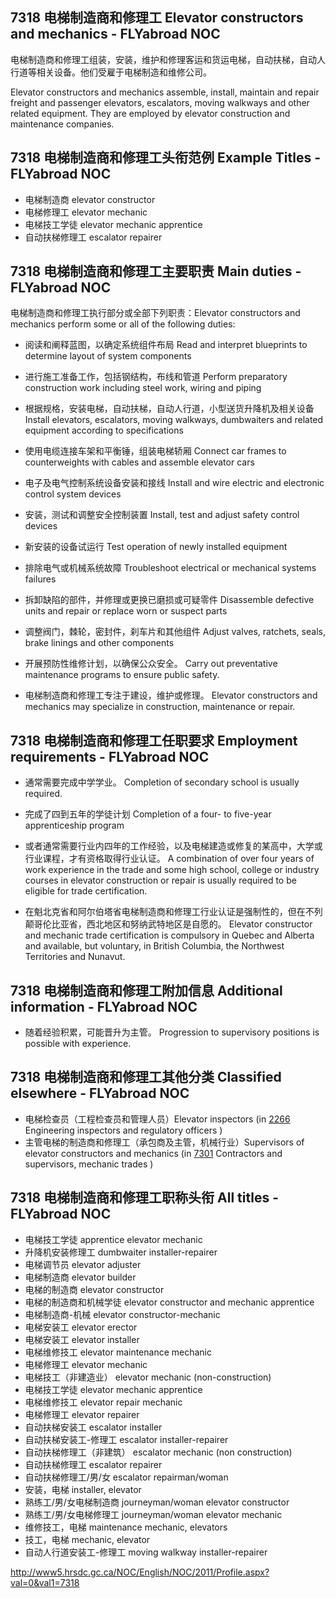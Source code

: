 ## 7318 电梯制造商和修理工 Elevator constructors and mechanics - FLYabroad NOC

电梯制造商和修理工组装，安装，维护和修理客运和货运电梯，自动扶梯，自动人行道等相关设备。他们受雇于电梯制造和维修公司。

Elevator constructors and mechanics assemble, install, maintain and repair freight and passenger elevators, escalators, moving walkways and other related equipment. They are employed by elevator construction and maintenance companies.

## 7318 电梯制造商和修理工头衔范例 Example Titles - FLYabroad NOC

* 电梯制造商 elevator constructor
* 电梯修理工 elevator mechanic
* 电梯技工学徒 elevator mechanic apprentice
* 自动扶梯修理工 escalator repairer

## 7318 电梯制造商和修理工主要职责 Main duties - FLYabroad NOC

电梯制造商和修理工执行部分或全部下列职责：Elevator constructors and mechanics perform some or all of the following duties:

* 阅读和阐释蓝图，以确定系统组件布局
Read and interpret blueprints to determine layout of system components

* 进行施工准备工作，包括钢结构，布线和管道
Perform preparatory construction work including steel work, wiring and piping

* 根据规格，安装电梯，自动扶梯，自动人行道，小型送货升降机及相关设备
Install elevators, escalators, moving walkways, dumbwaiters and related equipment according to specifications

* 使用电缆连接车架和平衡锤，组装电梯轿厢
Connect car frames to counterweights with cables and assemble elevator cars

* 电子及电气控制系统设备安装和接线
Install and wire electric and electronic control system devices

* 安装，测试和调整安全控制装置
Install, test and adjust safety control devices

* 新安装的设备试运行
Test operation of newly installed equipment

* 排除电气或机械系统故障
Troubleshoot electrical or mechanical systems failures

* 拆卸缺陷的部件，并修理或更换已磨损或可疑零件
Disassemble defective units and repair or replace worn or suspect parts

* 调整阀门，棘轮，密封件，刹车片和其他组件
Adjust valves, ratchets, seals, brake linings and other components

* 开展预防性维修计划，以确保公众安全。
Carry out preventative maintenance programs to ensure public safety.

* 电梯制造商和修理工专注于建设，维护或修理。
Elevator constructors and mechanics may specialize in construction, maintenance or repair.

## 7318 电梯制造商和修理工任职要求 Employment requirements - FLYabroad NOC

* 通常需要完成中学学业。
Completion of secondary school is usually required.

* 完成了四到五年的学徒计划
Completion of a four- to five-year apprenticeship program 

* 或者通常需要行业内四年的工作经验，以及电梯建造或修复的某高中，大学或行业课程，才有资格取得行业认证。
A combination of over four years of work experience in the trade and some high school, college or industry courses in elevator construction or repair is usually required to be eligible for trade certification.

* 在魁北克省和阿尔伯塔省电梯制造商和修理工行业认证是强制性的，但在不列颠哥伦比亚省，西北地区和努纳武特地区是自愿的。
Elevator constructor and mechanic trade certification is compulsory in Quebec and Alberta and available, but voluntary, in British Columbia, the Northwest Territories and Nunavut.

## 7318 电梯制造商和修理工附加信息 Additional information - FLYabroad NOC

* 随着经验积累，可能晋升为主管。
Progression to supervisory positions is possible with experience.

## 7318 电梯制造商和修理工其他分类 Classified elsewhere - FLYabroad NOC

* 电梯检查员（工程检查员和管理人员）Elevator inspectors (in [2266](2262) Engineering inspectors and regulatory officers )
* 主管电梯的制造商和修理工（承包商及主管，机械行业）Supervisors of elevator constructors and mechanics (in [7301](7301) Contractors and supervisors, mechanic trades )

## 7318 电梯制造商和修理工职称头衔 All titles - FLYabroad NOC

* 电梯技工学徒 apprentice elevator mechanic
* 升降机安装修理工 dumbwaiter installer-repairer
* 电梯调节员 elevator adjuster
* 电梯制造商 elevator builder
* 电梯的制造商 elevator constructor
* 电梯的制造商和机械学徒 elevator constructor and mechanic apprentice
* 电梯制造商-机械 elevator constructor-mechanic
* 电梯安装工 elevator erector
* 电梯安装工 elevator installer
* 电梯维修技工 elevator maintenance mechanic
* 电梯修理工 elevator mechanic
* 电梯技工（非建造业） elevator mechanic (non-construction)
* 电梯技工学徒 elevator mechanic apprentice
* 电梯维修技工 elevator repair mechanic
* 电梯修理工 elevator repairer
* 自动扶梯安装工 escalator installer
* 自动扶梯安装工-修理工 escalator installer-repairer
* 自动扶梯修理工（非建筑） escalator mechanic (non construction)
* 自动扶梯修理工 escalator repairer
* 自动扶梯修理工/男/女 escalator repairman/woman
* 安装，电梯 installer, elevator
* 熟练工/男/女电梯制造商 journeyman/woman elevator constructor
* 熟练工/男/女电梯修理工 journeyman/woman elevator mechanic
* 维修技工，电梯 maintenance mechanic, elevators
* 技工，电梯 mechanic, elevator
* 自动人行道安装工-修理工 moving walkway installer-repairer

http://www5.hrsdc.gc.ca/NOC/English/NOC/2011/Profile.aspx?val=0&val1=7318